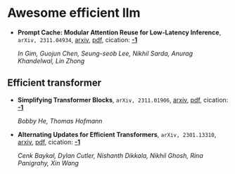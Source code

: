 # Awesome efficient llm

- **Prompt Cache: Modular Attention Reuse for Low-Latency Inference**, `arXiv, 2311.04934`, [arxiv](http://arxiv.org/abs/2311.04934v1), [pdf](http://arxiv.org/pdf/2311.04934v1.pdf), cication: [**-1**](None)

	 *In Gim, Guojun Chen, Seung-seob Lee, Nikhil Sarda, Anurag Khandelwal, Lin Zhong*

## Efficient transformer
- **Simplifying Transformer Blocks**, `arXiv, 2311.01906`, [arxiv](http://arxiv.org/abs/2311.01906v1), [pdf](http://arxiv.org/pdf/2311.01906v1.pdf), cication: [**-1**](None)

	 *Bobby He, Thomas Hofmann*
- **Alternating Updates for Efficient Transformers**, `arXiv, 2301.13310`, [arxiv](http://arxiv.org/abs/2301.13310v2), [pdf](http://arxiv.org/pdf/2301.13310v2.pdf), cication: [**-1**](None)

	 *Cenk Baykal, Dylan Cutler, Nishanth Dikkala, Nikhil Ghosh, Rina Panigrahy, Xin Wang*